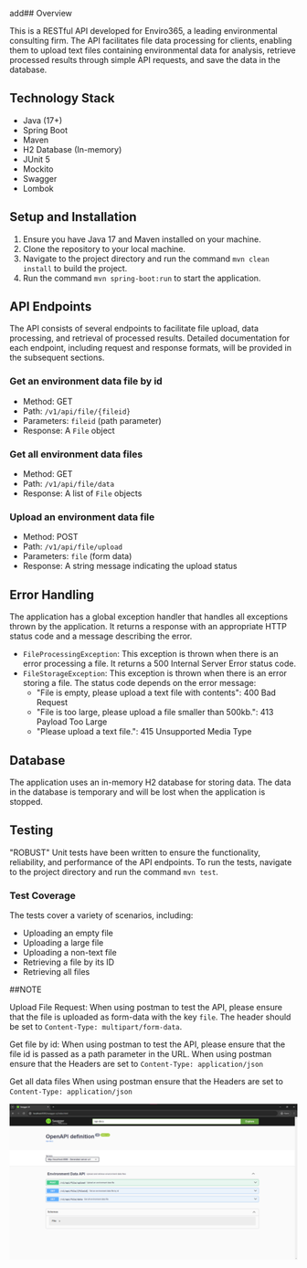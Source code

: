 add## Overview

This is a RESTful API developed for Enviro365, a leading environmental consulting firm. The API facilitates file data
processing for clients, enabling them to upload text files containing environmental data for analysis, retrieve
processed results through simple API requests, and save the data in the database.

## Technology Stack

- Java (17+)
- Spring Boot
- Maven
- H2 Database (In-memory)
- JUnit 5
- Mockito
- Swagger
- Lombok

## Setup and Installation

1. Ensure you have Java 17 and Maven installed on your machine.
2. Clone the repository to your local machine.
3. Navigate to the project directory and run the command `mvn clean install` to build the project.
4. Run the command `mvn spring-boot:run` to start the application.

## API Endpoints

The API consists of several endpoints to facilitate file upload, data processing, and retrieval of processed results.
Detailed documentation for each endpoint, including request and response formats, will be provided in the subsequent
sections.

### Get an environment data file by id

- Method: GET
- Path: `/v1/api/file/{fileid}`
- Parameters: `fileid` (path parameter)
- Response: A `File` object

### Get all environment data files

- Method: GET
- Path: `/v1/api/file/data`
- Response: A list of `File` objects

### Upload an environment data file

- Method: POST
- Path: `/v1/api/file/upload`
- Parameters: `file` (form data)
- Response: A string message indicating the upload status

## Error Handling

The application has a global exception handler that handles all exceptions thrown by the application. It returns a
response with an appropriate HTTP status code and a message describing the error.

- `FileProcessingException`: This exception is thrown when there is an error processing a file. It returns a 500
  Internal Server Error status code.
- `FileStorageException`: This exception is thrown when there is an error storing a file. The status code depends on the
  error message:
    - "File is empty, please upload a text file with contents": 400 Bad Request
    - "File is too large, please upload a file smaller than 500kb.": 413 Payload Too Large
    - "Please upload a text file.": 415 Unsupported Media Type

## Database

The application uses an in-memory H2 database for storing data. The data in the database is temporary and will be lost
when the application is stopped.

## Testing

"ROBUST" Unit tests have been written to ensure the functionality, reliability, and performance of the API endpoints. To
run the
tests, navigate to the project directory and run the command `mvn test`.

### Test Coverage

The tests cover a variety of scenarios, including:

- Uploading an empty file
- Uploading a large file
- Uploading a non-text file
- Retrieving a file by its ID
- Retrieving all files

##NOTE

Upload File Request:
When using postman to test the API, please ensure that the file is uploaded as form-data with the key `file`.
The header should be set to `Content-Type: multipart/form-data`.

Get file by id:
When using postman to test the API, please ensure that the file id is passed as a path parameter in the URL.
When using postman ensure that the Headers are set to `Content-Type: application/json`

Get all data files
When using postman ensure that the Headers are set to `Content-Type: application/json`




![img.png](img.png)